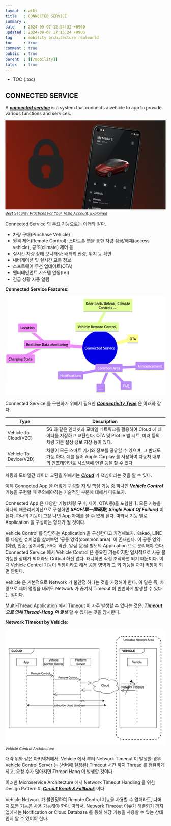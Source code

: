 ```yaml
---
layout  : wiki
title   : CONNECTED SERVICE
summary : 
date    : 2024-09-07 12:54:32 +0900
updated : 2024-09-07 17:15:24 +0900
tag     : mobility architecture realworld
toc     : true
comment : true
public  : true
parent  : [[/mobility]]
latex   : true
---
```

* TOC
{:toc}

## CONNECTED SERVICE

A ___[connected service](https://en.wikipedia.org/wiki/Connected_car)___ is a system that connects a vehicle to app to provide various functions and services.

![](/resource/wiki/mobility-connected-service/tesla-app.png)
*<small><a href="https://screenrant.com/tesla-account-best-security-practices-explained/">Best Security Practices For Your Tesla Account, Explained</a></small>*

Connected Service 의 주요 기능으로는 아래와 같다.

- 차량 구매(Purchase Vehicle)
- 원격 제어(Remote Control): 스마트폰 앱을 통한 차량 잠금/해제(access vehicle), 공조(climate) 제어 등
- 실시간 차량 상태 모니터링: 배터리 잔량, 위치 등 확인
- 내비게이션 및 실시간 교통 정보
- 소프트웨어 무선 업데이트(OTA)
- 엔터테인먼트 시스템 연동(IVI)
- 긴급 상황 자동 알림

__Connected Service Features__:

![](/resource/wiki/mobility-connected-service/mindmap.png)

Connected Service 를 구현하기 위해서 필요한 ___[Connectivity Type](https://www.compassiot.com.au/media/the-different-types-of-vehicle-connectivity)___ 은 아래와 같다.

| Type                  | Description                                                                                         |
|-----------------------|-----------------------------------------------------------------------------------------------------|
| Vehicle To Cloud(V2C) | 5G 와 같은 인터넷과 모바일 네트워크를 활용하여 Cloud 에 데이터를 저장하고 교환한다. OTA 및 Profile 별 시트, 미러 등의 차량 기본 설정 정보 저장 등이 있다. |
| Vehicle To Device(V2D) | 차량이 모든 스마트 기기와 정보를 공유할 수 있으며, 그 반대도 가능 하다. 예를 들어 Apple Carplay 를 사용하여 자동차 내부의 인포테인먼트 시스템에 연결 등을 할 수 있다. |

차량과 모바일간 데이터 교환을 위해서는 ___[Cloud](https://www.samsungsds.com/kr/cloud-glossary/what-is-cloud.html)___ 가 핵심이라는 것을 알 수 있다.

이제 Connected App 을 어떻게 구성할 지 및 핵심 기능 중 하나인 ___Vehicle Control___ 기능을 구현할 때 주의해야하는 기술적인 부분에 대해서 다뤄보자.

Connected App 은 다양한 기능(차량 구매, 제어, OTA 등)을 포함한다. 모든 기능을 하나의 애플리케이션으로 구성하면 ___SPOF(單一障礙點, Single Point Of Failure)___ 이 된다. 하나의 기능이 고장 나면 App 자체를 쓸 수 없게 된다.
따라서 기능 별로 Application 을 구성하는 형태가 될 것이다.

Vehicle Control 를 담당하는 Application 을 구성한다고 가정해보자. Kakao, LINE 등 다양한 슈퍼앱을 살펴보면 '공통 영역(common area)' 이 존재한다. 
이 공통 영역(회원, 인증, 공지사항, FAQ, 약관, 알림 등)을 별도의 Application 으로 분리해야 한다. Connected Service 에서 Vehicle Control 은 중요한 기능이지만 일시적으로 사용 불가능한 상태가 되더라도 Critical 하진 않다. 왜냐하면 직접 조작하면 되기 때문이다.
이때 Vehicle Control 기능이 먹통이라고 해서 공통 영역과 그 외 기능들 까지 먹통이 되면 안된다.

Vehicle 은 기본적으로 Network 가 불안정 하다는 것을 가정해야 한다. 이 말은 즉, 차량으로 제어 명령을 내려도 Network 가 끊겨서 Timeout 이 빈번하게 발생할 수 있다는 점이다.

Multi-Thread Application 에서 Timeout 이 자주 발생할 수 있다는 것은, ___Timeout 으로 인해 Thread-Hang 이 발생___ 할 수 있다는 것을 암시한다.

__Network Timeout by Vehicle__:

![](/resource/wiki/mobility-connected-service/vehicle-control-architecture.png)
*<small>Vehicle Control Architecture</small>*

대략 위와 같은 아키텍처에서, Vehicle 에서 부터 Network Timeout 이 발생한 경우 Vehicle Control Server 는
(서버에 설정된) Timeout 시간 까지 Thread 를 점유하게 되고, 요청 수가 많아지면 Thread Hang 이 발생할 것이다.

이러한 Microservice Architecture 에서 Network Timeout Handling 을 위한 Design Pattern 이 ___[Circuit Break & Fallback](https://baekjungho.github.io/wiki/architecture/architecture-circuit-breaker/)___ 이다.

Vehicle Network 가 불안정하여 Remote Control 기능을 사용할 수 없더라도, 나머지 모든 기능은 사용 가능해야 한다. 
따라서, Network Timeout 이슈가 해결되기 까지 앱에서는 Notification or Cloud Database 를 통해 해당 기능을 사용할 수 있는 상태인지 알 수 있어야 한다.
